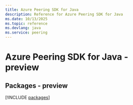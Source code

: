```yaml
---
title: Azure Peering SDK for Java
description: Reference for Azure Peering SDK for Java
ms.date: 10/13/2025
ms.topic: reference
ms.devlang: java
ms.service: peering
---
```

# Azure Peering SDK for Java - preview
## Packages - preview
[!INCLUDE [packages](peering-index.md)]